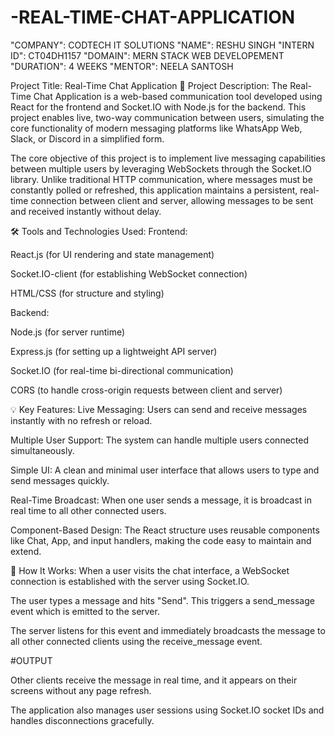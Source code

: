 # -REAL-TIME-CHAT-APPLICATION
"COMPANY": CODTECH IT SOLUTIONS
"NAME": RESHU SINGH
"INTERN ID": CT04DH1157
"DOMAIN": MERN STACK WEB DEVELOPEMENT
"DURATION": 4 WEEKS
"MENTOR": NEELA SANTOSH

Project Title: Real-Time Chat Application
📝 Project Description:
The Real-Time Chat Application is a web-based communication tool developed using React for the frontend and Socket.IO with Node.js for the backend. This project enables live, two-way communication between users, simulating the core functionality of modern messaging platforms like WhatsApp Web, Slack, or Discord in a simplified form.

The core objective of this project is to implement live messaging capabilities between multiple users by leveraging WebSockets through the Socket.IO library. Unlike traditional HTTP communication, where messages must be constantly polled or refreshed, this application maintains a persistent, real-time connection between client and server, allowing messages to be sent and received instantly without delay.

🛠️ Tools and Technologies Used:
Frontend:

React.js (for UI rendering and state management)

Socket.IO-client (for establishing WebSocket connection)

HTML/CSS (for structure and styling)

Backend:

Node.js (for server runtime)

Express.js (for setting up a lightweight API server)

Socket.IO (for real-time bi-directional communication)

CORS (to handle cross-origin requests between client and server)

💡 Key Features:
Live Messaging: Users can send and receive messages instantly with no refresh or reload.

Multiple User Support: The system can handle multiple users connected simultaneously.

Simple UI: A clean and minimal user interface that allows users to type and send messages quickly.

Real-Time Broadcast: When one user sends a message, it is broadcast in real time to all other connected users.

Component-Based Design: The React structure uses reusable components like Chat, App, and input handlers, making the code easy to maintain and extend.

🔧 How It Works:
When a user visits the chat interface, a WebSocket connection is established with the server using Socket.IO.

The user types a message and hits "Send". This triggers a send_message event which is emitted to the server.

The server listens for this event and immediately broadcasts the message to all other connected clients using the receive_message event.

#OUTPUT


Other clients receive the message in real time, and it appears on their screens without any page refresh.

The application also manages user sessions using Socket.IO socket IDs and handles disconnections gracefully.

